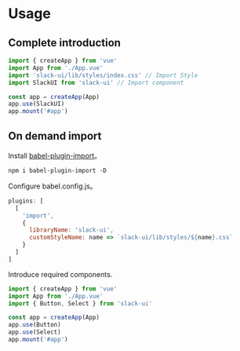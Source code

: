 # Usage

## Complete introduction

```js
import { createApp } from 'vue'
import App from './App.vue'
import 'slack-ui/lib/styles/index.css' // Import Style
import SlackUI from 'slack-ui' // Import component

const app = createApp(App)
app.use(SlackUI)
app.mount('#app')
```

## On demand import

Install [babel-plugin-import](https://www.npmjs.com/package/babel-plugin-import)。

```shell
npm i babel-plugin-import -D
```

Configure babel.config.js。

```js
plugins: [
  [
    'import',
    {
      libraryName: 'slack-ui',
      customStyleName: name => `slack-ui/lib/styles/${name}.css`
    }
  ]
]
```

Introduce required components.

```js
import { createApp } from 'vue'
import App from './App.vue'
import { Button, Select } from 'slack-ui'

const app = createApp(App)
app.use(Button)
app.use(Select)
app.mount('#app')
```
